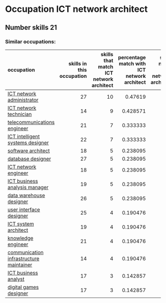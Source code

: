# Occupation ICT network architect
## Number skills 21
### Similar occupations:
| occupation                                                                            |   skills in this occupation |   skills that match ICT network architect |   percentage match with ICT network architect |   skills not in ICT network architect |
|:--------------------------------------------------------------------------------------|----------------------------:|------------------------------------------:|----------------------------------------------:|--------------------------------------:|
| [ICT network administrator](ICT_network_administrator.md)                             |                          27 |                                        10 |                                      0.47619  |                                    17 |
| [ICT network technician](ICT_network_technician.md)                                   |                          14 |                                         9 |                                      0.428571 |                                     5 |
| [telecommunications engineer](telecommunications_engineer.md)                         |                          21 |                                         7 |                                      0.333333 |                                    14 |
| [ICT intelligent systems designer](ICT_intelligent_systems_designer.md)               |                          22 |                                         7 |                                      0.333333 |                                    15 |
| [software architect](software_architect.md)                                           |                          18 |                                         5 |                                      0.238095 |                                    13 |
| [database designer](database_designer.md)                                             |                          27 |                                         5 |                                      0.238095 |                                    22 |
| [ICT network engineer](ICT_network_engineer.md)                                       |                          18 |                                         5 |                                      0.238095 |                                    13 |
| [ICT business analysis manager](ICT_business_analysis_manager.md)                     |                          19 |                                         5 |                                      0.238095 |                                    14 |
| [data warehouse designer](data_warehouse_designer.md)                                 |                          26 |                                         5 |                                      0.238095 |                                    21 |
| [user interface designer](user_interface_designer.md)                                 |                          25 |                                         4 |                                      0.190476 |                                    21 |
| [ICT system architect](ICT_system_architect.md)                                       |                          19 |                                         4 |                                      0.190476 |                                    15 |
| [knowledge engineer](knowledge_engineer.md)                                           |                          21 |                                         4 |                                      0.190476 |                                    17 |
| [communication infrastructure maintainer](communication_infrastructure_maintainer.md) |                          14 |                                         4 |                                      0.190476 |                                    10 |
| [ICT business analyst](ICT_business_analyst.md)                                       |                          17 |                                         3 |                                      0.142857 |                                    14 |
| [digital games designer](digital_games_designer.md)                                   |                          17 |                                         3 |                                      0.142857 |                                    14 |
